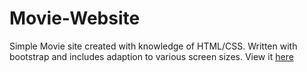 # Movie-Website
Simple Movie site created with knowledge of HTML/CSS. Written with bootstrap and includes adaption to various screen sizes.
View it [here](https://arthurshk.github.io/Movie-Website/filmsiteproj/) 
